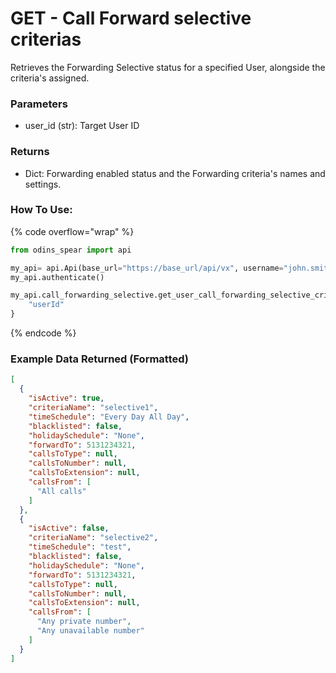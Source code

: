 # GET - Call Forward selective criterias

Retrieves the Forwarding Selective status for a specified User, alongside the criteria's assigned.

### Parameters&#x20;

* user\_id (str): Target User ID

### Returns

* Dict: Forwarding enabled status and the Forwarding criteria's names and settings.

### How To Use:

{% code overflow="wrap" %}
```python
from odins_spear import api

my_api= api.Api(base_url="https://base_url/api/vx", username="john.smith", password="ODIN_INSTANCE_1")
my_api.authenticate()

my_api.call_forwarding_selective.get_user_call_forwarding_selective_criterias{
    "userId"
}

```
{% endcode %}

### Example Data Returned (Formatted)

```json
[
  {
    "isActive": true,
    "criteriaName": "selective1",
    "timeSchedule": "Every Day All Day",
    "blacklisted": false,
    "holidaySchedule": "None",
    "forwardTo": 5131234321,
    "callsToType": null,
    "callsToNumber": null,
    "callsToExtension": null,
    "callsFrom": [
      "All calls"
    ]
  },
  {
    "isActive": false,
    "criteriaName": "selective2",
    "timeSchedule": "test",
    "blacklisted": false,
    "holidaySchedule": "None",
    "forwardTo": 5131234321,
    "callsToType": null,
    "callsToNumber": null,
    "callsToExtension": null,
    "callsFrom": [
      "Any private number",
      "Any unavailable number"
    ]
  }
]

```